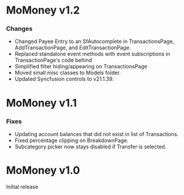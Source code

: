 # MoMoney v1.2

### Changes

* Changed Payee Entry to an SfAutocomplete in TransactionsPage, AddTransactionPage, and EditTransactionPage.
* Replaced standalone event methods with event subscriptions in TransactionPage's code behind
* Simplified filter hiding/appearing on TransactionsPage
* Moved small misc classes to Models folder.
* Updated Syncfusion controls to v21.1.39.

# MoMoney v1.1

### Fixes

* Updating account balances that did not exist in list of Transactions.
* Fixed percentage clipping on BreakdownPage.
* Subcategory picker now stays disabled if Transfer is selected.

# MoMoney v1.0

Initial release

